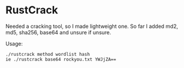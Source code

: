 # RustCrack
Needed a cracking tool, so I made lightweight one. So far I added md2, md5, sha256, base64 and unsure if unsure.

Usage:
```
./rustcrack method wordlist hash
ie ./rustcrack base64 rockyou.txt YWJjZA==
```
